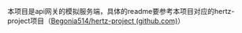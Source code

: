 本项目是api网关的模拟服务端，具体的readme要参考本项目对应的hertz-project项目（[Begonia514/hertz-project (github.com)](https://github.com/Begonia514/hertz-project)）